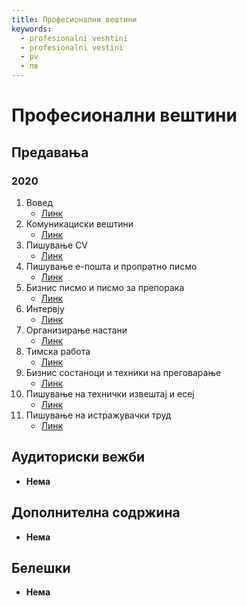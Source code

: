 ```yaml
---
title: Професионални вештини
keywords:
  - profesionalni veshtini
  - profesionalni vestini
  - pv
  - пв
---
```


# Професионални вештини

## Предавања

### 2020

1. Вовед
   - [Линк](https://bbb-lb.finki.ukim.mk/playback/presentation/2.3/4d1d33f7e56b53c521582b5fd03bac683adeb802-1601971724660?meetingId=4d1d33f7e56b53c521582b5fd03bac683adeb802-1601971724660)
2. Комуникациски вештини
   - [Линк](https://bbb-lb.finki.ukim.mk/playback/presentation/2.3/1f8ed7e00e104bce232c48feaece2052f65afc2d-1602654426599?meetingId=1f8ed7e00e104bce232c48feaece2052f65afc2d-1602654426599)
3. Пишување CV
   - [Линк](https://bbb-lb.finki.ukim.mk/playback/presentation/2.3/add96e6f735591d125b5ccaf79cde9cf6cd659b1-1603258867588?meetingId=add96e6f735591d125b5ccaf79cde9cf6cd659b1-1603258867588)
4. Пишување е-пошта и пропратно писмо
   - [Линк](https://bbb-lb.finki.ukim.mk/playback/presentation/2.3/a891a459419027ca09ff9bc47de49da5fd582cec-1603867682423?meetingId=a891a459419027ca09ff9bc47de49da5fd582cec-1603867682423)
5. Бизнис писмо и писмо за препорака
   - [Линк](https://bbb-lb.finki.ukim.mk/playback/presentation/2.3/c4262b66d9b4dc4f5184bd6fbca854c176651259-1604509406013?meetingId=c4262b66d9b4dc4f5184bd6fbca854c176651259-1604509406013)
6. Интервју
   - [Линк](https://bbb-lb.finki.ukim.mk/playback/presentation/2.3/79b74c5451b8683ae35cc8bfb83f2b7ea52a44ff-1605109465035?meetingId=79b74c5451b8683ae35cc8bfb83f2b7ea52a44ff-1605109465035)
7. Организирање настани
   - [Линк](https://bbb-lb.finki.ukim.mk/playback/presentation/2.3/1738ebb3a9cf52e5c9c33fdb83e0c1c07d125b0d-1605682317535?meetingId=1738ebb3a9cf52e5c9c33fdb83e0c1c07d125b0d-1605682317535)
8. Тимска работа
   - [Линк](https://bbb-lb.finki.ukim.mk/playback/presentation/2.3/1cba55e49a62ed9cc80a4b1ac1a20a37c8b5d803-1606891772667?meetingId=1cba55e49a62ed9cc80a4b1ac1a20a37c8b5d803-1606891772667)
9. Бизнис состаноци и техники на преговарање
   - [Линк](https://bbb-lb.finki.ukim.mk/playback/presentation/2.3/91ea8f4838120917e7a4a1b428a89434f42a6e71-1607496686632?meetingId=91ea8f4838120917e7a4a1b428a89434f42a6e71-1607496686632)
10. Пишување на технички извештај и есеј
    - [Линк](https://bbb-lb.finki.ukim.mk/playback/presentation/2.3/1df406006c7a462b3535d9ba5d66cac28ae87507-1608101775119?meetingId=1df406006c7a462b3535d9ba5d66cac28ae87507-1608101775119)
11. Пишување на истражувачки труд
    - [Линк](https://bbb-lb.finki.ukim.mk/playback/presentation/2.3/91645f41d37e6648def293826fe5b9a46a44b4dc-1608706178013?meetingId=91645f41d37e6648def293826fe5b9a46a44b4dc-1608706178013)

## Аудиториски вежби

- **Нема**

## Дополнителна содржина

- **Нема**

## Белешки

- **Нема**
